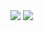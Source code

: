 <img src="https://img.shields.io/badge/React-v18.0.0-green">
<a href="https://codeclimate.com/github/ryotaro-tenya0727/portforio-frontend/maintainability"><img src="https://api.codeclimate.com/v1/badges/6e95e4571f59ead7e3ea/maintainability" /></a>
